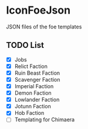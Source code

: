 # IconFoeJson
 JSON files of the foe templates

## TODO List
- [X] Jobs
- [X] Relict Faction
- [X] Ruin Beast Faction
- [X] Scavenger Faction
- [X] Imperial Faction
- [X] Demon Faction
- [X] Lowlander Faction
- [X] Jotunn Faction
- [X] Hob Faction
- [ ] Templating for Chimaera
